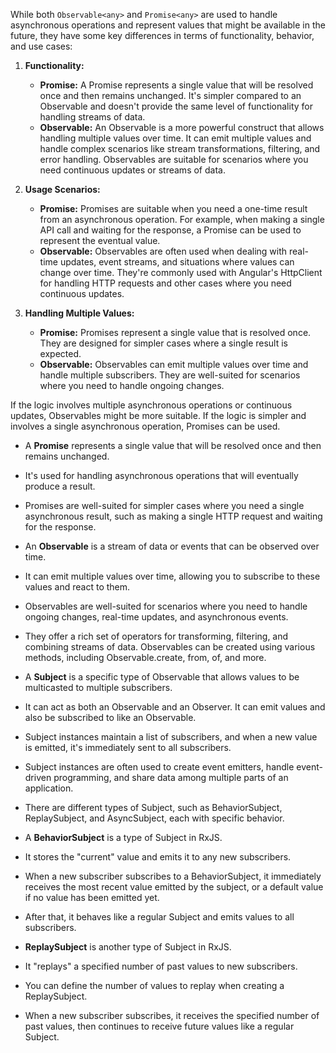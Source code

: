 While both `Observable<any>` and `Promise<any>` are used to handle asynchronous operations and represent values that might be available in the future, they have some key differences in terms of functionality, behavior, and use cases:

1. **Functionality:**
   - **Promise:** A Promise represents a single value that will be resolved once and then remains unchanged. It's simpler compared to an Observable and doesn't provide the same level of functionality for handling streams of data.
   - **Observable:** An Observable is a more powerful construct that allows handling multiple values over time. It can emit multiple values and handle complex scenarios like stream transformations, filtering, and error handling. Observables are suitable for scenarios where you need continuous updates or streams of data.

2. **Usage Scenarios:**
   - **Promise:** Promises are suitable when you need a one-time result from an asynchronous operation. For example, when making a single API call and waiting for the response, a Promise can be used to represent the eventual value.
   - **Observable:** Observables are often used when dealing with real-time updates, event streams, and situations where values can change over time. They're commonly used with Angular's HttpClient for handling HTTP requests and other cases where you need continuous updates.

3. **Handling Multiple Values:**
   - **Promise:** Promises represent a single value that is resolved once. They are designed for simpler cases where a single result is expected.
   - **Observable:** Observables can emit multiple values over time and handle multiple subscribers. They are well-suited for scenarios where you need to handle ongoing changes.

If the logic involves multiple asynchronous operations or continuous updates, Observables might be more suitable. If the logic is simpler and involves a single asynchronous operation, Promises can be used.

- A **Promise** represents a single value that will be resolved once and then remains unchanged.
- It's used for handling asynchronous operations that will eventually produce a result.
- Promises are well-suited for simpler cases where you need a single asynchronous result, such as making a single HTTP request and waiting for the response.

- An **Observable** is a stream of data or events that can be observed over time.
- It can emit multiple values over time, allowing you to subscribe to these values and react to them.
- Observables are well-suited for scenarios where you need to handle ongoing changes, real-time updates, and asynchronous events.
- They offer a rich set of operators for transforming, filtering, and combining streams of data.
Observables can be created using various methods, including Observable.create, from, of, and more.

- A **Subject** is a specific type of Observable that allows values to be multicasted to multiple subscribers.
- It can act as both an Observable and an Observer. It can emit values and also be subscribed to like an Observable.
- Subject instances maintain a list of subscribers, and when a new value is emitted, it's immediately sent to all subscribers.
- Subject instances are often used to create event emitters, handle event-driven programming, and share data among multiple parts of an application.
- There are different types of Subject, such as BehaviorSubject, ReplaySubject, and AsyncSubject, each with specific behavior.

- A **BehaviorSubject** is a type of Subject in RxJS.
- It stores the "current" value and emits it to any new subscribers.
- When a new subscriber subscribes to a BehaviorSubject, it immediately receives the most recent value emitted by the subject, or a default value if no value has been emitted yet.
- After that, it behaves like a regular Subject and emits values to all subscribers.

- **ReplaySubject** is another type of Subject in RxJS.
- It "replays" a specified number of past values to new subscribers.
- You can define the number of values to replay when creating a ReplaySubject.
- When a new subscriber subscribes, it receives the specified number of past values, then continues to receive future values like a regular Subject.